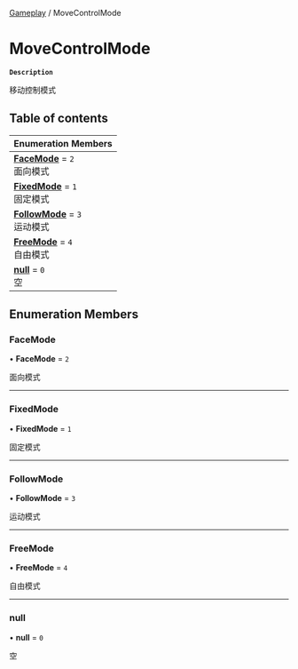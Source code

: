 [Gameplay](../modules/Gameplay.Gameplay.md) / MoveControlMode

# MoveControlMode <Badge type="tip" text="Enumeration" />

**`Description`**

移动控制模式

## Table of contents

| Enumeration Members |
| :-----|
| **[FaceMode](Gameplay.MoveControlMode.md#facemode)** = ``2`` <br> 面向模式|
| **[FixedMode](Gameplay.MoveControlMode.md#fixedmode)** = ``1`` <br> 固定模式|
| **[FollowMode](Gameplay.MoveControlMode.md#followmode)** = ``3`` <br> 运动模式|
| **[FreeMode](Gameplay.MoveControlMode.md#freemode)** = ``4`` <br> 自由模式|
| **[null](Gameplay.MoveControlMode.md#null)** = ``0`` <br> 空|

## Enumeration Members

### FaceMode

• **FaceMode** = ``2``

面向模式

___

### FixedMode

• **FixedMode** = ``1``

固定模式

___

### FollowMode

• **FollowMode** = ``3``

运动模式

___

### FreeMode

• **FreeMode** = ``4``

自由模式

___

### null

• **null** = ``0``

空
